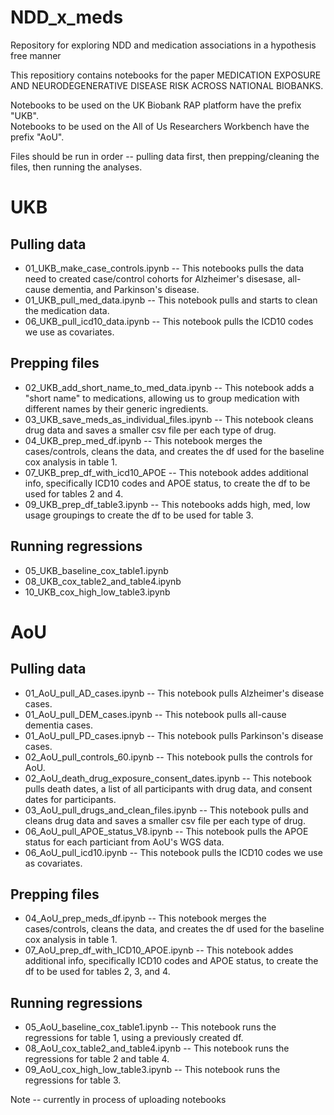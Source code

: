 # NDD_x_meds
Repository for exploring NDD and medication associations in a hypothesis free manner

This repositiory contains notebooks for the paper MEDICATION EXPOSURE AND NEURODEGENERATIVE DISEASE RISK ACROSS NATIONAL BIOBANKS.

Notebooks to be used on the UK Biobank RAP platform have the prefix "UKB".  
Notebooks to be used on the All of Us Researchers Workbench have the prefix "AoU".

Files should be run in order -- pulling data first, then prepping/cleaning the files, then running the analyses.

# UKB
## Pulling data
* 01_UKB_make_case_controls.ipynb -- This notebooks pulls the data need to created case/control cohorts for Alzheimer's disesase, all-cause dementia, and Parkinson's disease.
* 01_UKB_pull_med_data.ipynb -- This notebook pulls and starts to clean the medication data.
* 06_UKB_pull_icd10_data.ipynb -- This notebook pulls the ICD10 codes we use as covariates.

## Prepping files
* 02_UKB_add_short_name_to_med_data.ipynb -- This notebook adds a "short name" to medications, allowing us to group medication with different names by their generic ingredients.
* 03_UKB_save_meds_as_individual_files.ipynb -- This notebook cleans drug data and saves a smaller csv file per each type of drug.
* 04_UKB_prep_med_df.ipynb -- This notebook merges the cases/controls, cleans the data, and creates the df used for the baseline cox analysis in table 1.
* 07_UKB_prep_df_with_icd10_APOE -- This notebook addes additional info, specifically ICD10 codes and APOE status, to create the df to be used for tables 2 and 4.
* 09_UKB_prep_df_table3.ipynb -- This notebooks adds high, med, low usage groupings to create the df to be used for table 3.

## Running regressions
* 05_UKB_baseline_cox_table1.ipynb
* 08_UKB_cox_table2_and_table4.ipynb
* 10_UKB_cox_high_low_table3.ipynb

# AoU
## Pulling data
* 01_AoU_pull_AD_cases.ipynb -- This notebook pulls Alzheimer's disease cases.
* 01_AoU_pull_DEM_cases.ipynb -- This notebook pulls all-cause dementia cases.
* 01_AoU_pull_PD_cases.ipnyb -- This notebook pulls Parkinson's disease cases.
* 02_AoU_pull_controls_60.ipynb -- This notebook pulls the controls for AoU.
* 02_AoU_death_drug_exposure_consent_dates.ipynb -- This notebook pulls death dates, a list of all participants with drug data, and consent dates for participants.
* 03_AoU_pull_drugs_and_clean_files.ipynb -- This notebook pulls and cleans drug data and saves a smaller csv file per each type of drug.
* 06_AoU_pull_APOE_status_V8.ipynb -- This notebook pulls the APOE status for each particiant from AoU's WGS data.
* 06_AoU_pull_icd10.ipynb -- This notebook pulls the ICD10 codes we use as covariates.

## Prepping files
* 04_AoU_prep_meds_df.ipynb -- This notebook merges the cases/controls, cleans the data, and creates the df used for the baseline cox analysis in table 1.
* 07_AoU_prep_df_with_ICD10_APOE.ipynb -- This notebook addes additional info, specifically ICD10 codes and APOE status, to create the df to be used for tables 2, 3, and 4.

## Running regressions
* 05_AoU_baseline_cox_table1.ipynb -- This notebook runs the regressions for table 1, using a previously created df.
* 08_AoU_cox_table2_and_table4.ipynb -- This notebook runs the regressions for table 2 and table 4.
* 09_AoU_cox_high_low_table3.ipynb -- This notebook runs the regressions for table 3.

Note -- currently in process of uploading notebooks
